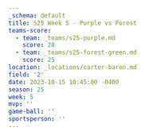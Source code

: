 ```yaml
---
_schema: default
title: S25 Week 5 - Purple vs Forest
teams-score:
  - team: _teams/s25-purple.md
    score: 28
  - team: _teams/s25-forest-green.md
    score: 25
location: _locations/carter-baron.md
field: '2'
date: 2023-10-15 10:45:00 -0400
season: 25
week: 5
mvp: ''
game-ball: ''
sportsperson: ''
---
```

